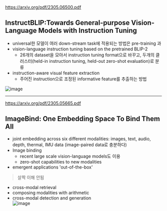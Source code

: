 https://arxiv.org/pdf/2305.06500.pdf
## InstructBLIP:Towards General-purpose Vision-Language Models with Instruction Tuning
- universal한 모델이 여러 down-stream task에 적용되는 방법은 pre-training 과
- vision-language instruction tuning based on the pretrained BLIP-2
  - 26개의 dataset을 모아서 instruction tuning format으로 바꾸고, 두개의 클러스터(held-in instruction tuning, held-out zero-shot evaluation)로 분류
- instruction-aware visual feature extraction
  - 주어진 instruction으로 조정된 informative feature를 추출하는 방법

![image](https://github.com/yeonju7kim/DailyAbstract/assets/95571735/57aaaece-1aa7-4867-9952-bc0afb5b829c)

---

https://arxiv.org/pdf/2305.05665.pdf
## ImageBind: One Embedding Space To Bind Them All
- joint embedding across six different modalities: images, text, audio, depth, thermal, IMU data (image-paired data로 충분하다)
- Image binding
  - recent large scale vision-language models도 이용
  - zero-shot capabilities to new modalities
- emergent applications 'out-of-the-box'
> 살짝 이해 안됨
> 
  - cross-modal retrieval
  - composing modalities with arithmetic
  - cross-modal detection and generation  
![image](https://github.com/yeonju7kim/DailyAbstract/assets/95571735/64cdc5a0-c0b9-46b6-95a5-ac557ec9b269)
